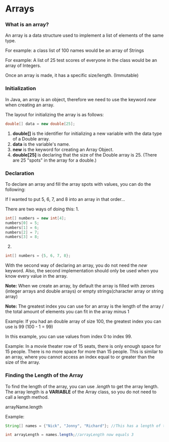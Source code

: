 # Arrays
### What is an array?

An array is a data structure used to implement a list of elements of the same type.

For example: a class list of 100 names would be an array of Strings

For example: A list of 25 test scores of everyone in the class would be an array of Integers.

Once an array is made, it has a specific size/length. (Immutable)

### Initialization
In Java, an array is an object, therefore we need to use the keyword *new* when creating an array.

The layout for initializing the array is as follows:
```java
double[] data = new double[25];
```
1. **double[]** is the identifier for initializing a new variable with the data type of a Double array.
2. **data** is the variable's name.
3. **new** is the keyword for creating an Array Object.
4. **double[25]** is declaring that the size of the Double array is 25. (There are 25 "spots" in the array for a double.)


### Declaration
To declare an array and fill the array spots with values, you can do the following:

If I wanted to put 5, 6, 7, and 8 into an array in that order...

There are two ways of doing this:
1. 
```java
int[] numbers = new int[4];
numbers[0] = 5;
numbers[1] = 6;
numbers[2] = 7;
numbers[3] = 8;
```

2.
```java 
int[] numbers = {5, 6, 7, 8};
```

With the second way of declaring an array, you do not need the *new* keyword. Also, the second implementation should only be used when you know every value in the array.

**Note:** When we create an array, by default the array is filled with zeroes (integer arrays and double arrays) or empty strings(character array or string array)

**Note:** The greatest index you can use for an array is the length of the array / the total amount of elements you can fit in the array minus 1

Example: If you had an double array of size 100, the greatest index you can use is 99 (100 - 1 = 99)

In this example, you can use values from index 0 to index 99.

Example: In a movie theater row of 15 seats, there is only enough space for 15 people. There is no more space for more than 15 people. This is similar to an array, where you cannot access an index equal to or greater than the size of the array.

### Finding the Length of the Array

To find the length of the array, you can use *.length* to get the array length. The array length is a **VARIABLE** of the Array class, so you do not need to call a length method. 

arrayName.length

Example:
```java
String[] names = {"Nick", "Jonny", "Richard"}; //This has a length of there

int arrayLength = names.length;//arrayLength now equals 3
```

